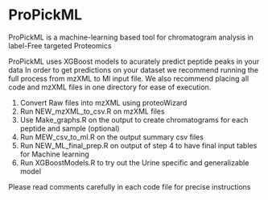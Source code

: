 # ProPickML
ProPickML is a machine-learning based tool for chromatogram analysis in label-Free targeted Proteomics

ProPickML uses XGBoost models to acurately predict peptide peaks in your data 
In order to get predictions on your dataset we recommend running the full process from mzXML to Ml input file. 
We also recommend placing all code and mzXML files in one directory for ease of execution.

1. Convert Raw files into mzXML using proteoWizard
2. Run NEW_mzXML_to_csv.R on mzXML files
3. Use Make_graphs.R on the output to create chromatograms for each peptide and sample (optional)
4. Run MEW_csv_to_ml.R on the output summary csv files
5. Run NEW_ML_final_prep.R on output of step 4 to have final input tables for Machine learning
6. Run XGBoostModels.R to try out the Urine specific and generalizable model

Please read comments carefully in each code file for precise instructions
